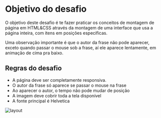 # Objetivo do desafio

O objetivo deste desafio é te fazer praticar os conceitos de montagem de página em HTML&CSS através da montagem de uma interface que usa a página inteira, com itens em posições específicas.

Uma observação importante é que o autor da frase não pode aparecer, exceto quando passar o mouse sob a frase, aí ele aparece lentamente, em animação de cima pra baixo.

## Regras do desafio

- A página deve ser completamente responsiva.
- O autor da frase só aparece se passar o mouse na frase
- Ao aparecer o autor, o tempo não pode mudar de posição
- A imagem deve cobrir toda a tela disponível
- A fonte principal é Helvetica

![layout](/layout_html.png)
